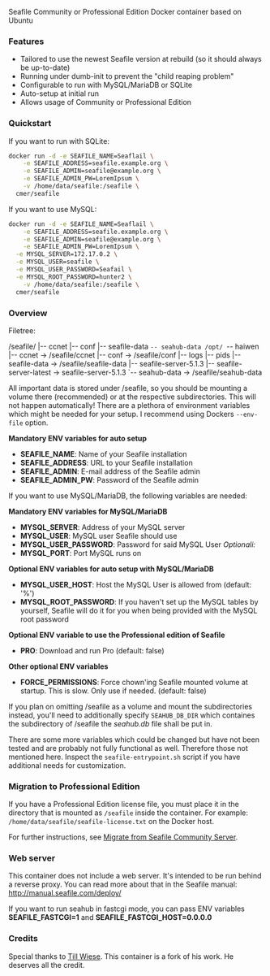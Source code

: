 Seafile Community or Professional Edition Docker container based on Ubuntu

### Features

* Tailored to use the newest Seafile version at rebuild (so it should always be up-to-date)
* Running under dumb-init to prevent the "child reaping problem"
* Configurable to run with MySQL/MariaDB or SQLite
* Auto-setup at initial run
* Allows usage of Community or Professional Edition

### Quickstart

If you want to run with SQLite:
```bash
docker run -d -e SEAFILE_NAME=Seaflail \
    -e SEAFILE_ADDRESS=seafile.example.org \
    -e SEAFILE_ADMIN=seafile@example.org \
    -e SEAFILE_ADMIN_PW=LoremIpsum \
    -v /home/data/seafile:/seafile \
  cmer/seafile
```
If you want to use MySQL:
```bash
docker run -d -e SEAFILE_NAME=Seaflail \
    -e SEAFILE_ADDRESS=seafile.example.org \
    -e SEAFILE_ADMIN=seafile@example.org \
    -e SEAFILE_ADMIN_PW=LoremIpsum \
  -e MYSQL_SERVER=172.17.0.2 \
  -e MYSQL_USER=seafile \
  -e MYSQL_USER_PASSWORD=Seafail \
  -e MYSQL_ROOT_PASSWORD=hunter2 \
    -v /home/data/seafile:/seafile \
  cmer/seafile
```

### Overview

Filetree:

/seafile/
|-- ccnet
|-- conf
|-- seafile-data
`-- seahub-data
/opt/
`-- haiwen
    |-- ccnet -> /seafile/ccnet
    |-- conf -> /seafile/conf
    |-- logs
    |-- pids
    |-- seafile-data -> /seafile/seafile-data
    |-- seafile-server-5.1.3
    |-- seafile-server-latest -> seafile-server-5.1.3
    `-- seahub-data -> /seafile/seahub-data

All important data is stored under /seafile, so you should be mounting a volume there (recommended) or at the respective subdirectories. This will not happen automatically!
There are a plethora of environment variables which might be needed for your setup. I recommend using Dockers `--env-file` option.

**Mandatory ENV variables for auto setup**

* **SEAFILE_NAME**: Name of your Seafile installation
* **SEAFILE_ADDRESS**: URL to your Seafile installation
* **SEAFILE_ADMIN**: E-mail address of the Seafile admin
* **SEAFILE_ADMIN_PW**: Password of the Seafile admin

If you want to use MySQL/MariaDB, the following variables are needed:

**Mandatory ENV variables for MySQL/MariaDB**

* **MYSQL_SERVER**: Address of your MySQL server
* **MYSQL_USER**: MySQL user Seafile should use
* **MYSQL_USER_PASSWORD**: Password for said MySQL User
*Optionali:*
* **MYSQL_PORT**: Port MySQL runs on

**Optional ENV variables for auto setup with MySQL/MariaDB**
* **MYSQL_USER_HOST**: Host the MySQL User is allowed from (default: '%')
* **MYSQL_ROOT_PASSWORD**: If you haven't set up the MySQL tables by yourself, Seafile will do it for you when being provided with the MySQL root password

**Optional ENV variable to use the Professional edition of Seafile**
* **PRO**: Download and run Pro (default: false)

**Other optional ENV variables**
* **FORCE_PERMISSIONS**: Force chown'ing Seafile mounted volume at startup. This is slow. Only use if needed. (default: false)

If you plan on omitting /seafile as a volume and mount the subdirectories instead, you'll need to additionally specify `SEAHUB_DB_DIR` which containes the subdirectory of /seafile the *seahub.db* file shall be put in.

There are some more variables which could be changed but have not been tested and are probably not fully functional as well. Therefore those not mentioned here. Inspect the `seafile-entrypoint.sh` script if you have additional needs for customization.

### Migration to Professional Edition
If you have a Professional Edition license file, you must place it in the directory that is mounted as `/seafile` inside the container. For example: `/home/data/seafile/seafile-license.txt` on the Docker host.

For further instructions, see [Migrate from Seafile Community Server](https://manual.seafile.com/deploy_pro/migrate_from_seafile_community_server.html).

### Web server
This container does not include a web server. It's intended to be run behind a reverse proxy. You can read more about that in the Seafile manual: http://manual.seafile.com/deploy/

If you want to run seahub in fastcgi mode, you can pass ENV variables **SEAFILE_FASTCGI=1** and **SEAFILE_FASTCGI_HOST=0.0.0.0**
### Credits

Special thanks to [Till Wiese](https://github.com/m3adow). This container is a fork of his work. He deserves all the credit.

